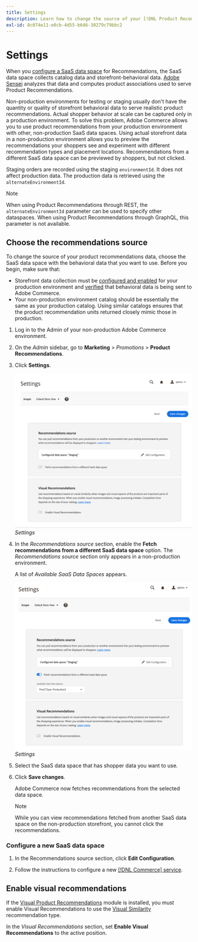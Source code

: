 ```yaml
---
title: Settings
description: Learn how to change the source of your [!DNL Product Recommendations] data and how to enable visual recommendations.
exl-id: 8c074e11-e0cb-4d55-b646-30279c79bbc2
---
```

# Settings

When you [configure a SaaS data space](../landing/saas.md#saas-configuration) for Recommendations, the SaaS data space collects catalog data and storefront-behavioral data. [Adobe Sensei](https://www.adobe.com/sensei.html) analyzes that data and computes product associations used to serve Product Recommendations.

Non-production environments for testing or staging usually don't have the quantity or quality of storefront behavioral data to serve realistic product recommendations. Actual shopper behavior at scale can be captured only in a production environment. To solve this problem, Adobe Commerce allows you to use product recommendations from your production environment with other, non-production SaaS data spaces. Using actual storefront data in a non-production environment allows you to preview the recommendations your shoppers see and experiment with different recommendation types and placement locations. Recommendations from a different SaaS data space can be previewed by shoppers, but not clicked.

Staging orders are recorded using the staging `environmentId`. It does not affect production data. The production data is retrieved using the `alternateEnvironmentId`.

>[!NOTE]
>
>When using Product Recommendations through REST, the `alternateEnvironmentId` parameter can be used to specify other dataspaces. When using Product Recommendations through GraphQL, this parameter is not available.

## Choose the recommendations source

To change the source of your product recommendations data, choose the SaaS data space with the behavioral data that you want to use. Before you begin, make sure that:

- Storefront data collection must be [configured and enabled](install-configure.md) for your production environment and [verified](verify.md) that behavioral data is being sent to Adobe Commerce.
- Your non-production environment catalog should be essentially the same as your production catalog. Using similar catalogs ensures that the product recommendation units returned closely mimic those in production.

1. Log in to the Admin of your non-production Adobe Commerce environment.

1. On the _Admin_ sidebar, go to **Marketing** > _Promotions_ > **Product Recommendations**.

1. Click **Settings**.

   ![product recommendation settings](assets/settings.png)
   _Settings_

1. In the _Recommendations source_ section, enable the **Fetch recommendations from a different SaaS data space** option. The _Recommendations source_ section only appears in a non-production environment.

   A list of _Available SaaS Data Spaces_ appears.

   ![product recommendation settings](assets/settings-select-saas.png)
   _Settings_

1. Select the SaaS data space that has shopper data you want to use.

1. Click **Save changes**.

   Adobe Commerce now fetches recommendations from the selected data space.

   >[!NOTE]
   >
   > While you can view recommendations fetched from another SaaS data space on the non-production storefront, you cannot click the recommendations.

### Configure a new SaaS data space

1. In the Recommendations source section, click **Edit Configuration**.

1. Follow the instructions to configure a new [[!DNL Commerce] service](/help/landing/saas.md).

## Enable visual recommendations

If the [Visual Product Recommendations](install-configure.md) module is installed, you must enable Visual Recommendations to use the [Visual Similarity](type.md#visualsim) recommendation type.

In the _Visual Recommendations_ section, set **Enable Visual Recommendations** to the active position.
